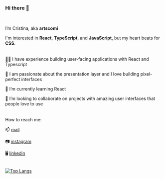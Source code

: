 ### Hi there 👋
<br>


I’m Cristina, aka **artscomi**

I'm interested in **React**, **TypeScript**, and **JavaScript**, but my heart beats for **CSS**.
<br>
<br>
<br>
:woman_technologist: I have experience building user-facing applications with React and Typescript

:sparkling_heart: I am passionate about the presentation layer
and I love building pixel-perfect interfaces

🌱 I’m currently learning React

:eyes: I’m looking to collaborate on projects with amazing user interfaces that people love to use
<br> 
<br> 
<br> 
How to reach me: 

📫 [mail](mailto:cristina.luerti@gmail.com)

:camera: [instagram](https://www.instagram.com/artscomi/)

:desktop_computer: [linkedin](https://www.linkedin.com/in/cristina-eleonora-luerti-8b57601b/)
<br> 
<br>
<br> 
[![Top Langs](https://github-readme-stats.vercel.app/api/top-langs/?username=artscomi&layout=compact&langs_count=8)](https://github.com/anuraghazra/github-readme-stats)


